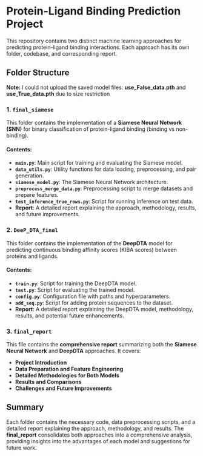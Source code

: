 # **Protein-Ligand Binding Prediction Project**

This repository contains two distinct machine learning approaches for predicting protein-ligand binding interactions. Each approach has its own folder, codebase, and corresponding report.

## **Folder Structure**
**Note:** I could not upload the saved model files: **use_False_data.pth** and **use_True_data.pth** due to size restriction

### 1. **`final_siamese`**

This folder contains the implementation of a **Siamese Neural Network (SNN)** for binary classification of protein-ligand binding (binding vs non-binding).

#### **Contents:**
- **`main.py`**: Main script for training and evaluating the Siamese model.
- **`data_utils.py`**: Utility functions for data loading, preprocessing, and pair generation.
- **`siamese_model.py`**: The Siamese Neural Network architecture.
- **`preprocess_merge_data.py`**: Preprocessing script to merge datasets and prepare features.
- **`test_inference_true_rows.py`**: Script for running inference on test data.
- **Report**: A detailed report explaining the approach, methodology, results, and future improvements.

### 2. **`DeeP_DTA_final`**

This folder contains the implementation of the **DeepDTA** model for predicting continuous binding affinity scores (KIBA scores) between proteins and ligands.

#### **Contents:**
- **`train.py`**: Script for training the DeepDTA model.
- **`test.py`**: Script for evaluating the trained model.
- **`config.py`**: Configuration file with paths and hyperparameters.
- **`add_seq.py`**: Script for adding protein sequences to the dataset.
- **Report**: A detailed report explaining the DeepDTA model, methodology, results, and potential future enhancements.

### 3. **`final_report`**

This file contains the **comprehensive report** summarizing both the **Siamese Neural Network** and **DeepDTA** approaches. It covers:

- **Project Introduction**
- **Data Preparation and Feature Engineering**
- **Detailed Methodologies for Both Models**
- **Results and Comparisons**
- **Challenges and Future Improvements**

## **Summary**

Each folder contains the necessary code, data preprocessing scripts, and a detailed report explaining the approach, methodology, and results. The **final_report** consolidates both approaches into a comprehensive analysis, providing insights into the advantages of each model and suggestions for future work.

